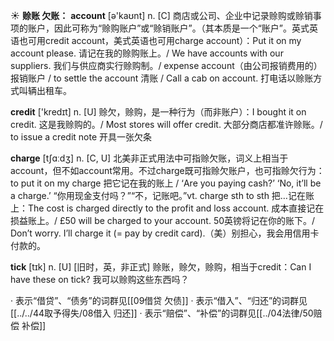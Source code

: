 ☀ <span class="category">**赊账 欠账：**</span>
<span class="vocabulary">**account**</span> [ə'kaʊnt] 
<span class="definition">n. [C] 商店或公司、企业中记录赊购或赊销事项的账户，因此可称为“赊购账户”或“赊销账户”。（其本质是一个“账户”。英式英语也可用credit account，美式英语也可用charge account）：</span>Put it on my account please. 请记在我的赊购账上。/ We have accounts with our suppliers. 我们与供应商实行赊购制。/ expense account（由公司报销费用的）报销账户 / to settle the account 清账 / Call a cab on account. 打电话以赊账方式叫辆出租车。

<span class="vocabulary">**credit**</span> ['kredɪt] 
<span class="definition">n. [U] 赊欠，赊购，是一种行为（而非账户）：</span>I bought it on credit. 这是我赊购的。/ Most stores will offer credit. 大部分商店都准许赊账。/ to issue a credit note 开具一张欠条

<span class="vocabulary">**charge**</span> [tʃɑːdӡ] 
<span class="definition">n. [C, U] 北美非正式用法中可指赊欠账，词义上相当于account，但不如account常用。不过charge既可指赊欠账户，也可指赊欠行为：</span>to put it on my charge 把它记在我的账上 / ‘Are you paying cash?’ ‘No, it’ll be a charge.’ “你用现金支付吗？”“不，记账吧。”<span class="definition">vt. charge sth to sth 把…记在账上：</span>The cost is charged directly to the profit and loss account. 成本直接记在损益账上。/ £50 will be charged to your account. 50英镑将记在你的账下。/ Don’t worry. I’ll charge it (= pay by credit card).（美）别担心，我会用信用卡付款的。

<span class="vocabulary">**tick**</span> [tɪk] 
<span class="definition">n. [U] [旧时，英，非正式] 赊账，赊欠，赊购，相当于credit：</span>Can I have these on tick? 我可以赊购这些东西吗？

· 表示“借贷”、“债务”的词群见[[09借贷 欠债]]
· 表示“借入”、“归还”的词群见[[../../44取予得失/08借入 归还]]
· 表示“赔偿”、“补偿”的词群见[[../04法律/50赔偿 补偿]]

